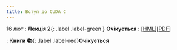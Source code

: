 ```yaml
---
title: Вступ до CUDA C
---
```


16 лют
: **Лекція 2**{: .label .label-green } **Очікується**
  : [[HML](https://ykochura.github.io/cv-kpi/?p=lecture1.md)][[PDF](https://ykochura.github.io/cv-kpi/pdf/lecture1.pdf)]


: **Книги 📚**{: .label .label-red}**Очікується**

